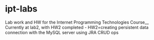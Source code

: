 # ipt-labs
Lab work and HW for the Internet Programming Technologies Course__
Currently at lab2, with HW2 completed - HW2=creating persistent data connection with the MySQL server using JRA CRUD ops

